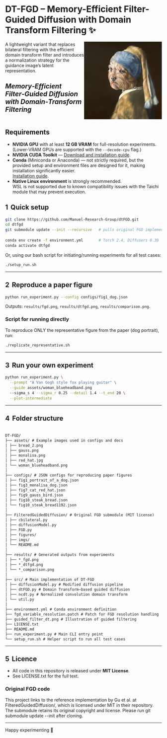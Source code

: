 # DT-FGD – Memory-Efficient Filter-Guided Diffusion with Domain Transform Filtering :sparkles:
<a href="docs/representative_250.png">
  <img src="docs/representative_250.png" alt="FGD vs dtFGD representative thumbnail" width="250" height="250" align="right">
</a>

A lightweight variant that replaces bilateral filtering with the efficient domain transform filter and introduces a normalization strategy for the guidance image’s latent representation.

*Memory‑Efficient **Filter‑Guided Diffusion** with Domain‑Transform Filtering*
<br clear="right"/>
---

## Requirements
- **NVIDIA GPU** with at least **12 GB VRAM** for full-resolution experiments.  
  (Lower-VRAM GPUs are supported with the `--decode-cpu` flag.)
- **NVIDIA CUDA Toolkit** — [Download and installation guide](https://developer.nvidia.com/cuda-downloads).
- **Conda** (Miniconda or Anaconda) — not strictly required, but the provided setup and environment files are designed for it, making installation significantly easier.  
  [Installation guide](https://docs.conda.io/en/latest/miniconda.html).
- **Native Linux environment** is strongly recommended.  
  WSL is not supported due to known compatibility issues with the Taichi module that may prevent execution.


## 1  Quick setup

```bash
git clone https://github.com/Manuel-Research-Group/dtFGD.git
cd dtfgd
git submodule update --init --recursive   # pulls original FGD implementation

conda env create -f environment.yml       # Torch 2.4, Diffusers 0.30
conda activate dtfgd
```
Or, using our bash script for initiating/running experiments for all test cases:

```bash
./setup_run.sh
```

---

## 2  Reproduce a paper figure

```bash
python run_experiment.py --config configs/fig1_dog.json
```

Outputs: `results/fgd.png`, `results/dtfgd.png`, `results/comparison.png`.

### Script for running directly
To reproduce ONLY the representative figure from the paper (dog portrait), run:
```bash
./replicate_representative.sh
```

---

## 3  Run your own experiment

```bash
python run_experiment.py \
  --prompt "A Van Gogh style fox playing guitar" \
  --guide assets/woman_blueheadband.png
  --sigma_s 4 --sigma_r 0.25 --detail 1.4 --t_end 20 \
  --plot-intermediate
```

---

## 4  Folder structure

```

DT-FGD/
├── assets/ # Example images used in configs and docs
│ ├── bread_2.png
│ ├── gauss.png
│ ├── monalisa.png
│ ├── red_hat.jpg
│ └── woman_blueheadband.png
│
├── configs/ # JSON configs for reproducing paper figures
│ ├── fig1_portrait_of_a_dog.json
│ ├── fig3_monalisa_dog.json
│ ├── fig7_cat_red_hat.json
│ ├── fig9_gauss_bird.json
│ ├── fig10_steak_bread.json
│ └── fig10_steak_bread1192.json
│
├── FilteredGuidedDiffusion/ # Original FGD submodule (MIT license)
│ ├── cbilateral.py
│ ├── diffusionModel.py
│ ├── FGD.py
│ ├── figures/
│ ├── imgs/
│ └── README.md
│
├── results/ # Generated outputs from experiments
│ ├── *_fgd.png
│ ├── *_dtfgd.png
│ └── *_comparison.png
│
├── src/ # Main implementation of DT-FGD
│ ├── diffusionModel.py # Modified diffusion pipeline
│ ├── dtFGD.py # Domain Transform–based guided diffusion
│ ├── ncdt.py # Normalized convolution domain transform
│ └── util.py
│
├── environment.yml # Conda environment definition
├── fgd_variable_resolution.patch # Patch for FGD resolution handling
├── guided_filter_dt.png # Illustration of guided filtering
├── LICENSE.txt
├── README.md
├── run_experiment.py # Main CLI entry point
└── setup_run.sh # Helper script to run all test cases
```

---

## 5  Licence

* All code in this repository is released under **MIT License**.
* See LICENSE.txt for the full text.

### Original FGD code

This project links to the reference implementation by Gu et al. at
FilteredGuidedDiffusion/, which is licensed under MIT in their repository.
The submodule retains its original copyright and license.
Please run git submodule update --init after cloning.


---

Happy experimenting :rocket:
